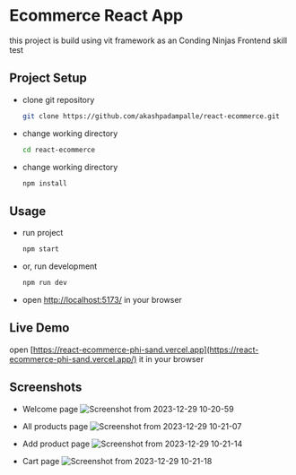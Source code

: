 # Ecommerce React App

this project is build using vit framework as an Conding Ninjas Frontend skill test

## Project Setup

* clone git repository
  
  ```bash
  git clone https://github.com/akashpadampalle/react-ecommerce.git
  ```
* change working directory
  
  ```bash
  cd react-ecommerce
  ```
* change working directory
  
  ```bash
  npm install
  ```

## Usage

* run project
  
  ```bash
  npm start
  ```
* or, run development
  
  ```bash
  npm run dev
  ```
* open  [http://localhost:5173/](http://localhost:5173/) in your browser

## Live Demo

open [https://react-ecommerce-phi-sand.vercel.app](https://react-ecommerce-phi-sand.vercel.app/) it in your browser

## Screenshots

* Welcome page
    ![Screenshot from 2023-12-29 10-20-59](https://github.com/akashpadampalle/react-ecommerce/assets/45806342/26bbb664-61d3-49b2-b5f6-43f05d1960ba)
   
* All products page
    ![Screenshot from 2023-12-29 10-21-07](https://github.com/akashpadampalle/react-ecommerce/assets/45806342/c9712594-47cf-4d9e-a86e-818a37ee4322)

* Add product page
    ![Screenshot from 2023-12-29 10-21-14](https://github.com/akashpadampalle/react-ecommerce/assets/45806342/3876d879-c7bc-4b29-8736-06a455ca1508)

* Cart page
    ![Screenshot from 2023-12-29 10-21-18](https://github.com/akashpadampalle/react-ecommerce/assets/45806342/abcd1d08-bb97-4bc4-9474-19428a27617c)


  
